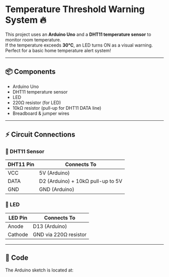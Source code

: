 # Temperature Threshold Warning System 🔥

This project uses an **Arduino Uno** and a **DHT11 temperature sensor** to monitor room temperature.  
If the temperature exceeds **30°C**, an LED turns ON as a visual warning. Perfect for a basic home temperature alert system!

---

## 📦 Components
- Arduino Uno
- DHT11 temperature sensor
- LED
- 220Ω resistor (for LED)
- 10kΩ resistor (pull-up for DHT11 DATA line)
- Breadboard & jumper wires

---

## ⚡ Circuit Connections

### 🔹 DHT11 Sensor
| DHT11 Pin | Connects To        |
|-----------|--------------------|
| VCC       | 5V (Arduino)       |
| DATA      | D2 (Arduino) + 10kΩ pull-up to 5V |
| GND       | GND (Arduino)      |

### 🔹 LED
| LED Pin | Connects To           |
|---------|-----------------------|
| Anode   | D13 (Arduino)         |
| Cathode | GND via 220Ω resistor |

---

## 📝 Code

The Arduino sketch is located at:
